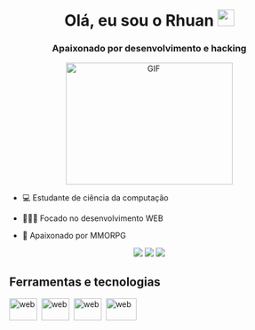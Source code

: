 <h1 align="center">Olá, eu sou o Rhuan <img src="https://raw.githubusercontent.com/kaueMarques/kaueMarques/master/hi.gif" width="30px"></h1>
<h3 align="center">Apaixonado por desenvolvimento e hacking</h3>

<p align="center">
     <img align="center" alt="GIF" src="https://github.com/Rhuan-Gonzaga/Iam/blob/main/code.gif" width="300" height="220" />
</p>

<p align="center">
     
 - 💻 Estudante de ciência da computação
     
 - 👨🏾‍💻 Focado no desenvolvimento WEB
     
 - 💬 Apaixonado por MMORPG
     
 </p>

<p align="center">
  <a href="https://www.linkedin.com/in/rhuan-gonzaga-0127381a4/" target="_blank"><img src="https://img.shields.io/badge/-LinkedIn-%230077B5?style=for-the-badge&logo=linkedin&logoColor=white" target="_blank"></a>
  <a href = "mailto: rhuangonzaga22@gmail.com"><img src="https://img.shields.io/badge/-Gmail-%23333?style=for-the-badge&logo=gmail&logoColor=white" target="_blank"></a>
  <a href="https://www.instagram.com/rhuann22/" target="_blank"><img src="https://img.shields.io/badge/-Instagram-%23E4405F?style=for-the-badge&logo=instagram&logoColor=white" target="_blank"></a> 
</p>

<h2>Ferramentas e tecnologias</h2>
<p align="left"> 
  <img src="https://github.com/Rhuan-Gonzaga/Iam/blob/main/html5-original-wordmark.svg" alt="web" height="40" width="50"/>&nbsp;
  <img src="https://github.com/Rhuan-Gonzaga/Iam/blob/main/css3-plain-wordmark.svg" alt="web" height="40" width="50"/>&nbsp;
  <img src="https://github.com/Rhuan-Gonzaga/Iam/blob/main/javascript-original.svg" alt="web" height="40" width="50"/>&nbsp;
  <img src="https://github.com/Rhuan-Gonzaga/Iam/blob/main/python-logo-generic.svg" alt="web" height="40" width="55"/>&nbsp;
     
</p> 
 
